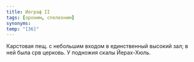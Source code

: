 ```yaml
---
title: Иограф II
tags: [ороним, спелеоним]
synonyms:
temp: "[З6]"
---
```


Карстовая пещ. с небольшим входом в единственный высокий зал; в ней была срв
церковь. У подножия скалы Йерах-Хюль.
